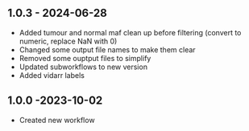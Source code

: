 ## 1.0.3 - 2024-06-28
- Added tumour and normal maf clean up before filtering (convert to numeric, replace NaN with 0)
- Changed some output file names to make them clear 
- Removed some ouptput files to simplify
- Updated subworkflows to new version
- Added vidarr labels

## 1.0.0 -2023-10-02
- Created new workflow
